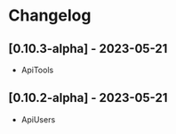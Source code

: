# Changelog

## [0.10.3-alpha] - 2023-05-21
- ApiTools

## [0.10.2-alpha] - 2023-05-21
- ApiUsers





